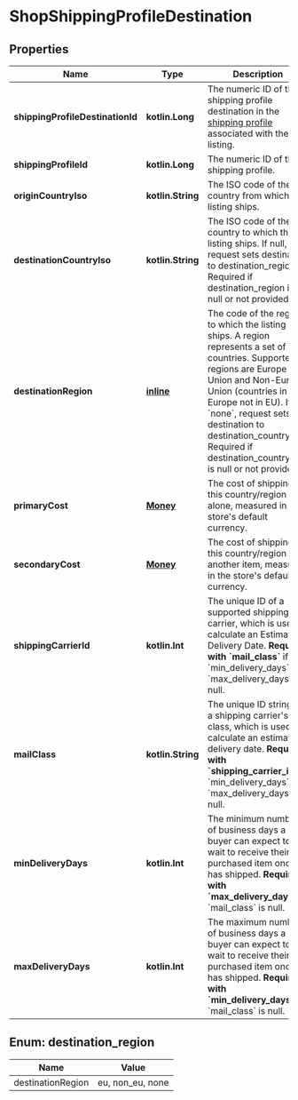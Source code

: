 
# ShopShippingProfileDestination

## Properties
| Name | Type | Description | Notes |
| ------------ | ------------- | ------------- | ------------- |
| **shippingProfileDestinationId** | **kotlin.Long** | The numeric ID of the shipping profile destination in the [shipping profile](/documentation/reference#tag/Shop-ShippingProfile) associated with the listing. |  [optional] |
| **shippingProfileId** | **kotlin.Long** | The numeric ID of the shipping profile. |  [optional] |
| **originCountryIso** | **kotlin.String** | The ISO code of the country from which the listing ships. |  [optional] |
| **destinationCountryIso** | **kotlin.String** | The ISO code of the country to which the listing ships. If null, request sets destination to destination_region. Required if destination_region is null or not provided. |  [optional] |
| **destinationRegion** | [**inline**](#DestinationRegion) | The code of the region to which the listing ships. A region represents a set of countries. Supported regions are Europe Union and Non-Europe Union (countries in Europe not in EU). If &#x60;none&#x60;, request sets destination to destination_country_iso. Required if destination_country_iso is null or not provided. |  [optional] |
| **primaryCost** | [**Money**](Money.md) | The cost of shipping to this country/region alone, measured in the store&#39;s default currency. |  [optional] |
| **secondaryCost** | [**Money**](Money.md) | The cost of shipping to this country/region with another item, measured in the store&#39;s default currency. |  [optional] |
| **shippingCarrierId** | **kotlin.Int** | The unique ID of a supported shipping carrier, which is used to calculate an Estimated Delivery Date. **Required with &#x60;mail_class&#x60;** if &#x60;min_delivery_days&#x60; and &#x60;max_delivery_days&#x60; are null. |  [optional] |
| **mailClass** | **kotlin.String** | The unique ID string of a shipping carrier&#39;s mail class, which is used to calculate an estimated delivery date. **Required with &#x60;shipping_carrier_id&#x60;** if &#x60;min_delivery_days&#x60; and &#x60;max_delivery_days&#x60; are null. |  [optional] |
| **minDeliveryDays** | **kotlin.Int** | The minimum number of business days a buyer can expect to wait to receive their purchased item once it has shipped. **Required with &#x60;max_delivery_days&#x60;** if &#x60;mail_class&#x60; is null. |  [optional] |
| **maxDeliveryDays** | **kotlin.Int** | The maximum number of business days a buyer can expect to wait to receive their purchased item once it has shipped. **Required with &#x60;min_delivery_days&#x60;** if &#x60;mail_class&#x60; is null. |  [optional] |


<a id="DestinationRegion"></a>
## Enum: destination_region
| Name | Value |
| ---- | ----- |
| destinationRegion | eu, non_eu, none |



